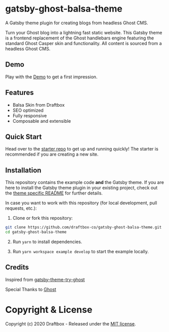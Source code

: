 # gatsby-ghost-balsa-theme

A Gatsby theme plugin for creating blogs from headless Ghost CMS. 

Turn your Ghost blog into a lightning fast static website. This Gatsby theme is a frontend replacement of the Ghost handlebars engine featuring the standard Ghost Casper skin and functionality. All content is sourced from a headless Ghost CMS.


## Demo

Play with the [Demo](https://gatsby-ghost-balsa-starter.now.sh/) to get a first impression.


## Features

- Balsa Skin from Draftbox
- SEO optimized
- Fully responsive
- Composable and extensible


## Quick Start

Head over to the [starter repo](https://github.com/draftbox-co/gatsby-ghost-balsa-starter) to get up and running quickly! The starter is recommended if you are creating a new site.


## Installation

This repository contains the example code **and** the Gatsby theme. If you are here to install the Gatsby theme plugin in your existing project, check out the [theme specific README](/gatsby-ghost-balsa-theme/README.md) for further details.

In case you want to work with this repository (for local development, pull requests, etc.):

1. Clone or fork this repository:
```bash
git clone https://github.com/draftbox-co/gatsby-ghost-balsa-theme.git
cd gatsby-ghost-balsa-theme
```

2. Run `yarn` to install dependencies.

3. Run `yarn workspace example develop` to start the example locally.


## Credits
Inspired from [gatsby-theme-try-ghost](https://github.com/styxlab/gatsby-theme-try-ghost)

Special Thanks to [Ghost](https://ghost.org)

# Copyright & License

Copyright (c) 2020 Draftbox - Released under the [MIT license](LICENSE).